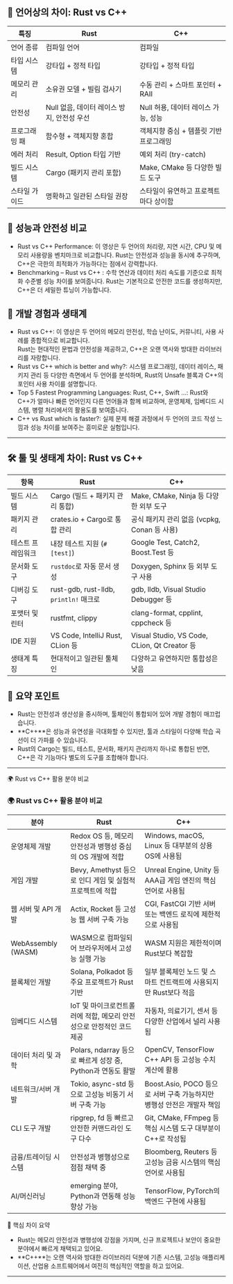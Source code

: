 

## 🧠 언어상의 차이: Rust vs C++

| **특징**                    | **Rust**                                   | **C++**                            |
|---------------------------|-------------------------------------------|--------------------------------------|
| 언어 종류                  | 컴파일 언어                        | 컴파일                                   |
| 타입 시스템                | 강타입 + 정적 타입                  | 강타입 + 정적 타입                        |
| 메모리 관리                | 소유권 모델 + 빌림 검사기             | 수동 관리 + 스마트 포인터 + RAII             |
| 안전성                    | Null 없음, 데이터 레이스 방지, 안전성 우선    | Null 허용, 데이터 레이스 가능, 성능   |
| 프로그래밍 패             | 함수형 + 객체지향 혼합                 | 객체지향 중심 + 템플릿 기반 프로그래밍        |
| 에러 처리                 | Result, Option 타입 기반             | 예외 처리 (try-catch)                |
| 빌드 시스템                | Cargo (패키지 관리 포함)           | Make, CMake 등 다양한 빌드 도구               |
| 스타일 가이드              | 명확하고 일관된 스타일 권장          | 스타일이 유연하고 프로젝트마다 상이함         |



## 🚀 성능과 안전성 비교
- Rust vs C++ Performance: 이 영상은 두 언어의 처리량, 지연 시간, CPU 및 메모리 사용량을 벤치마크로 비교합니다. 
  Rust는 안전성과 성능을 동시에 추구하며, C++은 극한의 최적화가 가능하다는 점에서 강력합니다.
- Benchmarking – Rust vs C++ : 수학 연산과 데이터 처리 속도를 기준으로 최적화 수준별 성능 차이를 보여줍니다.
  Rust는 기본적으로 안전한 코드를 생성하지만, C++은 더 세밀한 튜닝이 가능합니다.

## 🧩 개발 경험과 생태계
- Rust vs C++: 이 영상은 두 언어의 메모리 안전성, 학습 난이도, 커뮤니티, 사용 사례를 종합적으로 비교합니다.  
  Rust는 현대적인 문법과 안전성을 제공하고, C++은 오랜 역사와 방대한 라이브러리를 자랑합니다.
- Rust vs C++ which is better and why?: 시스템 프로그래밍, 데이터 레이스, 패키지 관리 등 다양한 측면에서 두 언어를 분석하며, 
  Rust의 Unsafe 블록과 C++의 포인터 사용 차이를 설명합니다.
- Top 5 Fastest Programming Languages: Rust, C++, Swift ...: Rust와 C++가 얼마나 빠른 언어인지 다른 언어들과 함께 비교하며, 
  운영체제, 임베디드 시스템, 병렬 처리에서의 활용도를 보여줍니다.
- C++ vs Rust which is faster?: 실제 문제 해결 과정에서 두 언어의 코드 작성 느낌과 성능 차이를 보여주는 흥미로운 실험입니다.

---

## 🛠️ 툴 및 생태계 차이: Rust vs C++

| **항목**             | **Rust**                                         | **C++**                                         |
|----------------------|--------------------------------------------------|------------------------------------------------|
| 빌드 시스템          | Cargo (빌드 + 패키지 관리 통합)                 | Make, CMake, Ninja 등 다양한 외부 도구         |
| 패키지 관리          | crates.io + Cargo로 통합 관리                    | 공식 패키지 관리 없음 (vcpkg, Conan 등 사용)   |
| 테스트 프레임워크    | 내장 테스트 지원 (`#[test]`)                     | Google Test, Catch2, Boost.Test 등              |
| 문서화 도구          | `rustdoc`로 자동 문서 생성                       | Doxygen, Sphinx 등 외부 도구 사용               |
| 디버깅 도구          | rust-gdb, rust-lldb, `println!` 매크로           | gdb, lldb, Visual Studio Debugger 등            |
| 포맷터 및 린터       | rustfmt, clippy                                 | clang-format, cpplint, cppcheck 등              |
| IDE 지원             | VS Code, IntelliJ Rust, CLion 등                 | Visual Studio, VS Code, CLion, Qt Creator 등    |
| 생태계 특징          | 현대적이고 일관된 툴체인                         | 다양하고 유연하지만 통합성은 낮음               |



## 🎯 요약 포인트
- Rust는 안전성과 생산성을 중시하며, 툴체인이 통합되어 있어 개발 경험이 매끄럽습니다.
- **C++**은 성능과 유연성을 극대화할 수 있지만, 툴과 스타일이 다양해 학습 곡선이 더 가파를 수 있습니다.
- Rust의 Cargo는 빌드, 테스트, 문서화, 패키지 관리까지 하나로 통합된 반면, C++은 각 기능마다 별도의 도구를 조합해야 합니다.

---




🌍 Rust vs C++ 활용 분야 비교
### 🌍 Rust vs C++ 활용 분야 비교

| **분야**               | **Rust**                                                                 | **C++**                                                                 |
|------------------------|--------------------------------------------------------------------------|------------------------------------------------------------------------|
| 운영체제 개발          | Redox OS 등, 메모리 안전성과 병행성 중심의 OS 개발에 적합               | Windows, macOS, Linux 등 대부분의 상용 OS에 사용됨                    |
| 게임 개발             | Bevy, Amethyst 등으로 인디 게임 및 실험적 프로젝트에 적합                | Unreal Engine, Unity 등 AAA급 게임 엔진의 핵심 언어로 사용됨         |
| 웹 서버 및 API 개발    | Actix, Rocket 등 고성능 웹 서버 구축 가능                                | CGI, FastCGI 기반 서버 또는 백엔드 로직에 제한적으로 사용됨          |
| WebAssembly (WASM)     | WASM으로 컴파일되어 브라우저에서 고성능 실행 가능                         | WASM 지원은 제한적이며 Rust보다 복잡함                                |
| 블록체인 개발          | Solana, Polkadot 등 주요 프로젝트가 Rust 기반                             | 일부 블록체인 노드 및 스마트 컨트랙트에 사용되지만 Rust보다 적음     |
| 임베디드 시스템        | IoT 및 마이크로컨트롤러에 적합, 메모리 안전성으로 안정적인 코드 제공       | 자동차, 의료기기, 센서 등 다양한 산업에서 널리 사용됨                |
| 데이터 처리 및 과학    | Polars, ndarray 등으로 빠르게 성장 중, Python과 연동도 활발               | OpenCV, TensorFlow C++ API 등 고성능 수치 계산에 활용                 |
| 네트워크/서버 개발     | Tokio, async-std 등으로 고성능 비동기 서버 구축 가능                      | Boost.Asio, POCO 등으로 서버 구축 가능하지만 병행성 안전은 개발자 책임 |
| CLI 도구 개발          | ripgrep, fd 등 빠르고 안전한 커맨드라인 도구 다수                         | Git, CMake, FFmpeg 등 핵심 시스템 도구 대부분이 C++로 작성됨         |
| 금융/트레이딩 시스템   | 안전성과 병행성으로 점점 채택 중                                           | Bloomberg, Reuters 등 고성능 금융 시스템의 핵심 언어로 사용됨        |
| AI/머신러닝            | emerging 분야, Python과 연동해 성능 향상 가능                              | TensorFlow, PyTorch의 백엔드 구현에 사용됨                            |



🧠 핵심 차이 요약
- Rust는 메모리 안전성과 병행성에 강점을 가지며, 신규 프로젝트나 보안이 중요한 분야에서 빠르게 채택되고 있어요.
- **C++**는 오랜 역사와 방대한 라이브러리 덕분에 기존 시스템, 고성능 애플리케이션, 산업용 소프트웨어에서 여전히 핵심적인 역할을 하고 있어요.
---


